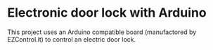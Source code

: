 # Electronic door lock with Arduino

This project uses an Arduino compatible board (manufactored by EZControl.it) to control an electric door lock.
